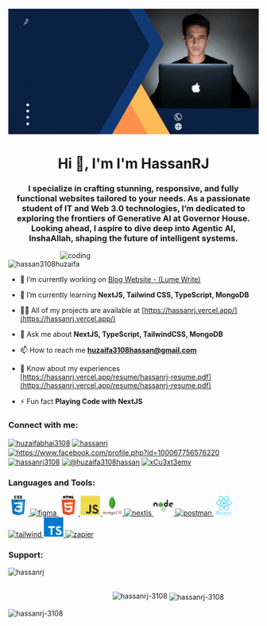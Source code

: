 ![logo](https://github.com/Hassan3108huzaifa/Hassan3108huzaifa/blob/main/banner.gif)
<h1 align="center">Hi 👋, I'm I'm HassanRJ</h1>
<h3 align="center">I specialize in crafting stunning, responsive, and fully functional websites tailored to your needs. As a passionate student of IT and Web 3.0 technologies, I’m dedicated to exploring the frontiers of Generative AI at Governor House. Looking ahead, I aspire to dive deep into Agentic AI, InshaAllah, shaping the future of intelligent systems.</h3>

<img src="https://user-images.githubusercontent.com/55389276/140866485-8fb1c876-9a8f-4d6a-98dc-08c4981eaf70.gif" align="right" alt="coding" width="400">

<p align="left"> <img src="https://komarev.com/ghpvc/?username=hassan3108huzaifa&label=Profile%20views&color=0e75b6&style=flat" alt="hassan3108huzaifa" /> </p>

- 🔭 I’m currently working on [Blog Website - (Lume Write)](https://lumewrite.vercel.app/)

- 🌱 I’m currently learning **NextJS, Tailwind CSS, TypeScript, MongoDB**

- 👨‍💻 All of my projects are available at [https://hassanrj.vercel.app/](https://hassanrj.vercel.app/)

- 💬 Ask me about **NextJS, TypeScript, TailwindCSS, MongoDB**

- 📫 How to reach me **huzaifa3108hassan@gmail.com**

- 📄 Know about my experiences [https://hassanrj.vercel.app/resume/hassanrj-resume.pdf](https://hassanrj.vercel.app/resume/hassanrj-resume.pdf)

- ⚡ Fun fact **Playing Code with NextJS**

<h3 align="left">Connect with me:</h3>
<p align="left">
<a href="https://twitter.com/huzaifabhai3108" target="blank"><img align="center" src="https://raw.githubusercontent.com/rahuldkjain/github-profile-readme-generator/master/src/images/icons/Social/twitter.svg" alt="huzaifabhai3108" height="30" width="40" /></a>
<a href="https://linkedin.com/in/hassanrj" target="blank"><img align="center" src="https://raw.githubusercontent.com/rahuldkjain/github-profile-readme-generator/master/src/images/icons/Social/linked-in-alt.svg" alt="hassanrj" height="30" width="40" /></a>
<a href="https://fb.com/https://www.facebook.com/profile.php?id=100067756576220" target="blank"><img align="center" src="https://raw.githubusercontent.com/rahuldkjain/github-profile-readme-generator/master/src/images/icons/Social/facebook.svg" alt="https://www.facebook.com/profile.php?id=100067756576220" height="30" width="40" /></a>
<a href="https://instagram.com/hassanrj3108" target="blank"><img align="center" src="https://raw.githubusercontent.com/rahuldkjain/github-profile-readme-generator/master/src/images/icons/Social/instagram.svg" alt="hassanrj3108" height="30" width="40" /></a>
<a href="https://medium.com/@huzaifa3108hassan" target="blank"><img align="center" src="https://raw.githubusercontent.com/rahuldkjain/github-profile-readme-generator/master/src/images/icons/Social/medium.svg" alt="@huzaifa3108hassan" height="30" width="40" /></a>
<a href="https://discord.gg/xCu3xt3emv" target="blank"><img align="center" src="https://raw.githubusercontent.com/rahuldkjain/github-profile-readme-generator/master/src/images/icons/Social/discord.svg" alt="xCu3xt3emv" height="30" width="40" /></a>
</p>

<h3 align="left">Languages and Tools:</h3>
<p align="left"> <a href="https://www.w3schools.com/css/" target="_blank" rel="noreferrer"> <img src="https://raw.githubusercontent.com/devicons/devicon/master/icons/css3/css3-original-wordmark.svg" alt="css3" width="40" height="40"/> </a> <a href="https://www.figma.com/" target="_blank" rel="noreferrer"> <img src="https://www.vectorlogo.zone/logos/figma/figma-icon.svg" alt="figma" width="40" height="40"/> </a> <a href="https://www.w3.org/html/" target="_blank" rel="noreferrer"> <img src="https://raw.githubusercontent.com/devicons/devicon/master/icons/html5/html5-original-wordmark.svg" alt="html5" width="40" height="40"/> </a> <a href="https://developer.mozilla.org/en-US/docs/Web/JavaScript" target="_blank" rel="noreferrer"> <img src="https://raw.githubusercontent.com/devicons/devicon/master/icons/javascript/javascript-original.svg" alt="javascript" width="40" height="40"/> </a> <a href="https://www.mongodb.com/" target="_blank" rel="noreferrer"> <img src="https://raw.githubusercontent.com/devicons/devicon/master/icons/mongodb/mongodb-original-wordmark.svg" alt="mongodb" width="40" height="40"/> </a> <a href="https://nextjs.org/" target="_blank" rel="noreferrer"> <img src="https://cdn.worldvectorlogo.com/logos/nextjs-2.svg" alt="nextjs" width="40" height="40"/> </a> <a href="https://nodejs.org" target="_blank" rel="noreferrer"> <img src="https://raw.githubusercontent.com/devicons/devicon/master/icons/nodejs/nodejs-original-wordmark.svg" alt="nodejs" width="40" height="40"/> </a> <a href="https://postman.com" target="_blank" rel="noreferrer"> <img src="https://www.vectorlogo.zone/logos/getpostman/getpostman-icon.svg" alt="postman" width="40" height="40"/> </a> <a href="https://reactjs.org/" target="_blank" rel="noreferrer"> <img src="https://raw.githubusercontent.com/devicons/devicon/master/icons/react/react-original-wordmark.svg" alt="react" width="40" height="40"/> </a> <a href="https://tailwindcss.com/" target="_blank" rel="noreferrer"> <img src="https://www.vectorlogo.zone/logos/tailwindcss/tailwindcss-icon.svg" alt="tailwind" width="40" height="40"/> </a> <a href="https://www.typescriptlang.org/" target="_blank" rel="noreferrer"> <img src="https://raw.githubusercontent.com/devicons/devicon/master/icons/typescript/typescript-original.svg" alt="typescript" width="40" height="40"/> </a> <a href="https://zapier.com" target="_blank" rel="noreferrer"> <img src="https://www.vectorlogo.zone/logos/zapier/zapier-icon.svg" alt="zapier" width="40" height="40"/> </a> </p>

<h3 align="left">Support:</h3>
<p><a href="https://ko-fi.com/hassanrj"> <img align="left" src="https://cdn.ko-fi.com/cdn/kofi3.png?v=3" height="50" width="210" alt="hassanrj" /></a></p><br><br>

<p><img align="left" src="https://github-readme-stats.vercel.app/api/top-langs?username=hassanrj-3108&show_icons=true&locale=en&layout=compact" alt="hassanrj-3108" /></p>

<p>&nbsp;<img align="center" src="https://github-readme-stats.vercel.app/api?username=hassanrj-3108&show_icons=true&locale=en" alt="hassanrj-3108" /></p>

<p><img align="center" src="https://github-readme-streak-stats.herokuapp.com/?user=hassanrj-3108&" alt="hassanrj-3108" /></p>
